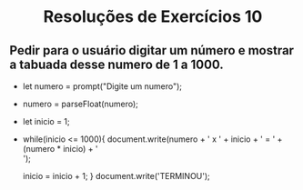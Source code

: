 <h1 align="center">Resoluções de Exercícios 10</h1>

## Pedir para o usuário digitar um número e mostrar a tabuada desse numero de 1 a 1000.

- let numero = prompt("Digite um numero");
- numero = parseFloat(numero);

- let inicio = 1;

- while(inicio <= 1000){
  document.write(numero + ' x ' + inicio + ' = ' + (numero * inicio) + ' <br> ');

  inicio = inicio + 1;
}
document.write('TERMINOU');